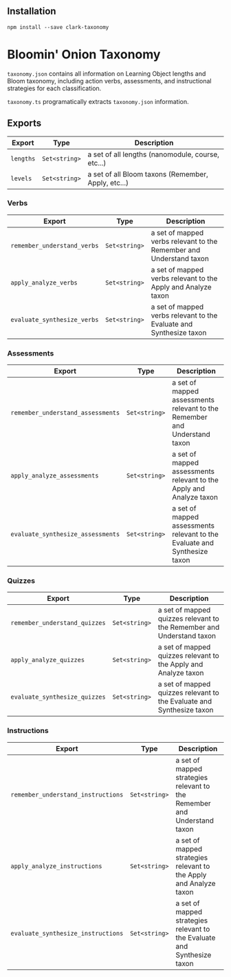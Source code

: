## Installation
`npm install --save clark-taxonomy`

# Bloomin' Onion Taxonomy
`taxonomy.json` contains all information on Learning Object lengths and Bloom taxonomy, including action verbs, assessments, and instructional strategies for each classification.

`taxonomy.ts` programatically extracts `taxonomy.json` information.

## Exports
Export | Type | Description
---|---|---
`lengths`|`Set<string>`|a set of all lengths (nanomodule, course, etc...)
`levels`|`Set<string>`|a set of all Bloom taxons (Remember, Apply, etc...)

### Verbs
Export | Type | Description
---|---|---
`remember_understand_verbs`|`Set<string>`|a set of mapped verbs relevant to the Remember and Understand taxon
`apply_analyze_verbs`|`Set<string>`|a set of mapped verbs relevant to the Apply and Analyze taxon
`evaluate_synthesize_verbs`|`Set<string>`|a set of mapped verbs relevant to the Evaluate and Synthesize taxon

### Assessments
Export | Type | Description
---|---|---
`remember_understand_assessments`|`Set<string>`|a set of mapped assessments relevant to the Remember and Understand taxon
`apply_analyze_assessments`|`Set<string>`|a set of mapped assessments relevant to the Apply and Analyze taxon
`evaluate_synthesize_assessments`|`Set<string>`|a set of mapped assessments relevant to the Evaluate and Synthesize taxon

### Quizzes
Export | Type | Description
---|---|---
`remember_understand_quizzes`|`Set<string>`|a set of mapped quizzes relevant to the Remember and Understand taxon
`apply_analyze_quizzes`|`Set<string>`|a set of mapped quizzes relevant to the Apply and Analyze taxon
`evaluate_synthesize_quizzes`|`Set<string>`|a set of mapped quizzes relevant to the Evaluate and Synthesize taxon

### Instructions
Export | Type | Description
---|---|---
`remember_understand_instructions`|`Set<string>`|a set of mapped strategies relevant to the Remember and Understand taxon
`apply_analyze_instructions`|`Set<string>`|a set of mapped strategies relevant to the Apply and Analyze taxon
`evaluate_synthesize_instructions`|`Set<string>`|a set of mapped strategies relevant to the Evaluate and Synthesize taxon
